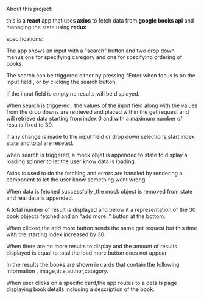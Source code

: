 About this project:

this is a<strong> react</strong> app that uses<strong> axios </strong>to fetch data from <strong>google books api</strong> and managing the state using <strong> redux</strong>


specifications: 

The app shows an input with a "search" button and two drop down menus,one for specifying caregory and one for specifying ordering of books.

The search can be triggered either by pressing "Enter when focus is on the input field , or by clicking the search button.

If the input field is empty,no results will be displayed.

When search is triggered , the values of the input field along with the values from the drop downs are retrieved and placed within the get request and will retrieve data starting from index 0 and with a maximum number of results fixed to 30.

If any change is made to the input field or drop down selections,start index, state and total are reseted.

when search is triggered, a mock objet is appended to state to display a loading spinner to let the user know data is loading.


Axios is used to do the fetching and errors are handled by rendering a component to let the user know something went wrong.

When data is fetched successfully ,the mock object is removed from state and real data is appended.

A total number of result is displayed  and below it a representation of the 30 book objects fetched and an "add more.." button at the bottom.

When clicked,the add more button sends the same get request but this time with the starting index increased by 30.

When there are no more results to display and the amount of results displayed is equal to total the load more button does not appear

In the results the books are shown in cards that contain the following information , image,title,author,category.

When user clicks on a specific card,the app routes to a details page displaying book details including a description of the book.


